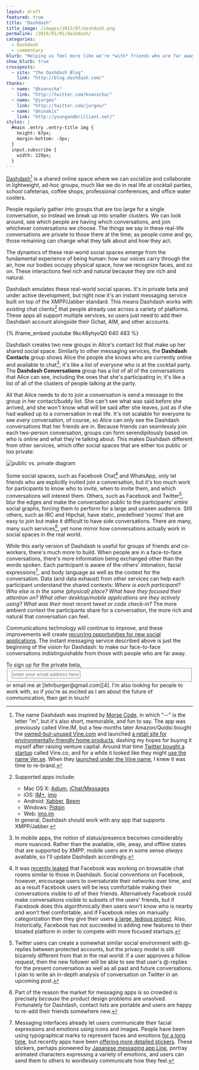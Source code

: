 ```yaml
---
layout: draft
featured: true
title: "Dashdash"
title_image: /images/2013/07/dashdash.png
permalink: /2016/01/01/dashdash/
categories:
  - Dashdash
  - commentary
blurb: "Helping us feel more like we're *with* friends who are far away."
show_blurb: true
crossposts:
  - site: "the Dashdash Blog"
    link: "http://blog.dashdash.com/"
thanks:
  - name: "@kvanscha"
    link: "http://twitter.com/kvanscha/"
  - name: "@jorgeo"
    link: "http://twitter.com/jorgeo/"
  - name: "@ninakix"
    link: "http://youngandbrilliant.net/"
styles: |
  #main .entry .entry-title img {
    height: 67px;
    margin-bottom: -3px;
  }
  input.subscribe {
    width: 229px;
  }
---
```

[Dashdash][1][^1] is a shared online space where we can socialize and collaborate in lightweight, ad-hoc groups, much like we do in real life at cocktail parties, school cafeterias, coffee shops, professional conferences, and office water coolers.

People regularly gather into groups that are too large for a single conversation, so instead we break up into smaller clusters. We can look around, see which people are having which conversations, and join whichever conversations we choose. The things we say in these real-life conversations are private to those there at the time; as people come and go, those remaining can change what they talk about and how they act.

The dynamics of these real-world social spaces emerge from the fundamental experience of being human: how our voices carry through the air, how our bodies occupy physical space, how we recognize faces, and so on. These interactions feel rich and natural because they *are* rich and natural.

Dashdash emulates these real-world social spaces. It's in private beta and under active development, but right now it's an instant messaging service built on top of the XMPP/Jabber standard. This means Dashdash works with *existing* chat clients[^2] that people already use across a variety of platforms. These apps all support multiple services, so users just need to add their Dashdash account alongside their Gchat, AIM, and other accounts.

{% iframe_embed youtube 9kc48yhyoQ0 640 483 %}

Dashdash creates two new groups in Alice's contact list that make up her shared social space. Similarly to other messaging services, the **Dashdash Contacts** group shows Alice the people she knows who are currently online and available to chat[^3]; it's like a list of everyone who is at the cocktail party. The **Dashdash Conversations** group has a list of all of the conversations that Alice can see, including the ones that she's participating in; it's like a list of all of the clusters of people talking at the party.

All that Alice needs to do to join a conversation is send a message to the group in her contact/buddy list. She can't see what was said before she arrived, and she won't know what will be said after she leaves, just as if she had walked up to a conversation in real life. It's not scalable for everyone to see *every* conversation, of course, so Alice can only see the Dashdash conversations that her friends are in. Because friends can seamlessly join each two-person conversation, groups can form serendipitously based on who is online and what they're talking about. This makes Dashdash different from other services, which offer social spaces that are either too public or too private:

![public vs. private diagram](/images/2013/07/lifeline_exercise.png "Lifeline Exercise")

Some social spaces, such as Facebook Chat[^4] and WhatsApp, only let friends who are explicitly invited join a conversation, but it's too much work for participants to know who to invite, when to invite them, and which conversations will interest them. Others, such as Facebook and Twitter[^5], blur the edges and make the conversation public to the participants’ *entire* social graphs, forcing them to perform for a large and unseen audience. Still others, such as IRC and Hipchat, have static, predefined &#39;rooms&#39; that are easy to join but make it difficult to have side conversations. There are many, many such services[^6], yet none mirror how conversations actually work in social spaces in the real world. 

While this early version of Dashdash is useful for groups of friends and co-workers, there's much more to build. When people are in a face-to-face conversations, there's more information being exchanged other than the words spoken. Each participant is aware of the others' intonation, facial expressions[^7], and body language as well as the context for the conversation. Data (and data exhaust) from other services can help each participant understand the shared contexts: *Where is each participant? Who else is in the same (physical) place? What have they focused their attention on? What other desktop/mobile applications are they actively using? What was their most recent tweet or code check-in?* The more ambient context the participants share for a conversation, the more rich and natural that conversation can feel.

Communications technology will continue to improve, and these improvements will create [recurring opportunities for new social applications][3]. The instant messaging service described above is just the beginning of the vision for Dashdash: to make our face-to-face conversations indistinguishable from those with people who are far away.

<form action="http://dashdash.us1.list-manage.com/subscribe/post?u=67b33604cb44dc71cb2d30ab0&amp;id=c00b18f50c" method="post"  target="_blank" novalidate>To sign up for the private beta, <fieldset role="subscribe"><input class="subscribe" type="text" name="EMAIL" placeholder="enter your email address here"/></fieldset> or email me at [lehrburger@gmail.com][4]. I'm also looking for people to work with, so if you're as excited as I am about the future of communication, then get in touch!
</form>

[^1]: The name Dashdash was inspired by [Morse Code](http://en.wikipedia.org/wiki/Morse_code), in which &#34;&#45;&#45;&#34;  is the letter &#34;m&#34;, but it's also short, memorable, and fun to say. The app was previously called Vine.IM, but a few months later Amazon/Quidsi bought the [owned-but-unused Vine.com](http://web.archive.org/web/20110202113611/http://vine.com/vine/Vine_Technology.html) and launched [a retail site for environmentally-friendly home products](http://bits.blogs.nytimes.com/2012/09/26/amazon-starts-a-shopping-site-for-the-environmental-crowd/), dashing my hopes for buying it myself after raising venture capital. Around that time [Twitter bought a startup](http://allthingsd.com/20121009/twitter-buys-vine-a-video-clip-company-that-never-launched/) called Vine.co, and for a while it looked like they might [use the name Ver.se](/images/2013/07/verse.png). When they [launched under the Vine name](http://blog.twitter.com/2013/01/vine-new-way-to-share-video.html), I knew it was time to re-brand.

[^2]: Supported apps include:<ul><li>Mac OS X: [Adium](http://adium.im/), [iChat/Messages](http://www.apple.com/osx/apps/#messages)</li><li>iOS: [IM+](http://itunes.apple.com/us/app/im+-instant-messenger/id285688934%22), [imo](http://itunes.apple.com/us/app/imo-messenger/id336435697)</li><li>Android: [Xabber](http://play.google.com/store/apps/details?id=com.xabber.android), [Beem](http://play.google.com/store/apps/details?id=com.beem.project.beem)</li><li>Windows: [Pidgin](http://www.pidgin.im/)</li><li>Web: [imo.im](http://imo.im/)</li></ul>In general, Dashdash should work with any app that supports XMPP/Jabber.

[^3]: In mobile apps, the notion of status/presence becomes considerably more nuanced. Rather than the available, idle, away, and offline states that are supported by XMPP, mobile users are in some sense *always* available, so I'll update Dashdash accordingly.

[^4]: It was [recently leaked](http://techcrunch.com/2013/06/27/facebook-chat-rooms/) that Facebook was working on browsable chat rooms similar to those in Dashdash. Social conventions on Facebook, however, encourage users to oversaturate their networks over time, and as a result Facebook users will be less comfortable making their conversations visible to *all* of their friends. Alternatively Facebook could make conversations visible to subsets of the users' friends, but if Facebook does this algorithmically then users won't know who is nearby and won't feel comfortable, and if Facebook relies on manually categorization then they give their users [a large, tedious project](http://localhost:4000/2011/07/06/the-problem-with-circles-and-the-pleasure-of-carbon-copy/). Also, historically, Facebook has not succeeded in adding new features to their bloated platform in order to compete with more focused startups.

[^5]: Twitter users can create a somewhat similar social environment with @-replies between protected accounts, but the privacy model is still bizarrely different from that in the real world: if a user approves a follow request, then the new follower will be able to see that user's @-replies for the present conversation as well as all past and future conversations. I plan to write an in-depth analysis of conversation on Twitter in an upcoming post.

[^6]: Part of the reason the market for messaging apps is so crowded is precisely *because* the product design problems are unsolved. Fortunately for Dashdash, contact lists are portable and users are happy to re-add their friends somewhere new.

[^7]: Messaging interfaces already let users communicate their facial expressions and emotions using icons and images. People have been using typographical marks to represent faces and emotions [for a long time](http://en.wikipedia.org/wiki/Emoticon#History), but recently apps have been [offering more detailed stickers](http://online.wsj.com/article/SB10001424127887324069104578531820453319946.html). These stickers, perhaps pioneered by [Japanese messaging app Line](http://line.naver.jp/en/), portray animated characters expressing a variety of emotions, and users can send them to others to wordlessly communicate how they feel.

 [1]: http://dashdash.com
 [2]: http://adium.im/
 [3]: /2013/07/01/the-last-great-social-network/
 [4]: mailto:lehrburger@gmail.com

